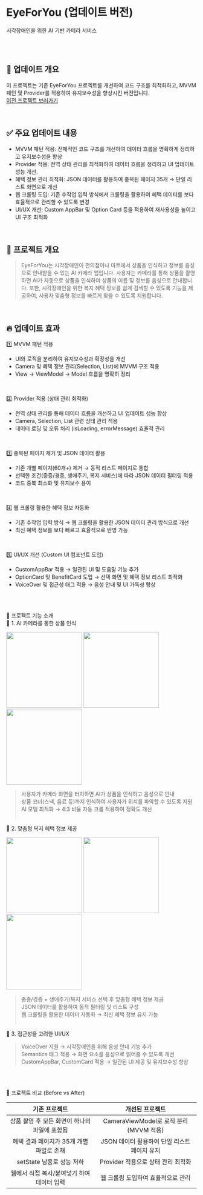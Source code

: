 # EyeForYou (업데이트 버전)
시각장애인을 위한 AI 기반 카메라 서비스

<br><br>

## 🔗 업데이트 개요

이 프로젝트는 기존 EyeForYou 프로젝트를 개선하여 코드 구조를 최적화하고, MVVM 패턴 및 Provider를 적용하여 유지보수성을 향상시킨 버전입니다.<br>
[이전 프로젝트 보러가기](https://github.com/lyuhw1023/EyeForYouapp_FrontEnd)

<br>

## ✅ 주요 업데이트 내용

- MVVM 패턴 적용: 전체적인 코드 구조를 개선하여 데이터 흐름을 명확하게 정리하고 유지보수성을 향상
- Provider 적용: 전역 상태 관리를 최적화하여 데이터 흐름을 정리하고 UI 업데이트 성능 개선.
- 혜택 정보 관리 최적화: JSON 데이터를 활용하여 중복된 페이지 35개 → 단일 리스트 화면으로 개선
- 웹 크롤링 도입: 기존 수작업 입력 방식에서 크롤링을 활용하여 혜택 데이터를 보다 효율적으로 관리할 수 있도록 변경
- UI/UX 개선: Custom AppBar 및 Option Card 등을 적용하여 재사용성을 높이고 UI 구조 최적화

<br>

## 🚀 프로젝트 개요
> EyeForYou는 시각장애인이 편의점이나 마트에서 상품을 인식하고 정보를 음성으로 안내받을 수 있는 AI 카메라 앱입니다. 사용자는 카메라를 통해 상품을 촬영하면 AI가 자동으로 상품을 인식하여 상품의 이름 및 정보를 음성으로 안내합니다.
> 또한, 시각장애인을 위한 복지 혜택 정보를 쉽게 검색할 수 있도록 기능을 제공하여, 사용자 맞춤형 정보를 빠르게 찾을 수 있도록 지원합니다.

<br>

## 🔥 업데이트 효과

1️⃣ MVVM 패턴 적용

- UI와 로직을 분리하여 유지보수성과 확장성을 개선
- Camera 및 혜택 정보 관리(Selection, List)에 MVVM 구조 적용
- View → ViewModel → Model 흐름을 명확히 정리

<br>

2️⃣ Provider 적용 (상태 관리 최적화)

- 전역 상태 관리를 통해 데이터 흐름을 개선하고 UI 업데이트 성능 향상
- Camera, Selection, List 관련 상태 관리 적용
- 데이터 로딩 및 오류 처리 (isLoading, errorMessage) 효율적 관리

<br>

3️⃣ 중복된 페이지 제거 및 JSON 데이터 활용

- 기존 개별 페이지(60개+) 제거 → 동적 리스트 페이지로 통합
- 선택한 조건(중증/경증, 생애주기, 복지 서비스)에 따라 JSON 데이터 필터링 적용
- 코드 중복 최소화 및 유지보수 용이

<br>

4️⃣ 웹 크롤링 활용한 혜택 정보 자동화

- 기존 수작업 입력 방식 → 웹 크롤링을 활용한 JSON 데이터 관리 방식으로 개선
- 최신 혜택 정보를 보다 빠르고 효율적으로 반영 가능

<br>

5️⃣ UI/UX 개선 (Custom UI 컴포넌트 도입)
- CustomAppBar 적용 → 일관된 UI 및 도움말 기능 추가
- OptionCard 및 BenefitCard 도입 → 선택 화면 및 혜택 정보 리스트 최적화
- VoiceOver 및 접근성 태그 적용 → 음성 안내 및 UI 가독성 향상

<br><br>

📌 프로젝트 기능 소개<br>
🎯 1. AI 카메라를 통한 상품 인식

<img src="https://github.com/user-attachments/assets/42c357e2-c479-42c6-8e40-435d800936c8" width="200px"/>
<img src="https://github.com/user-attachments/assets/fed7870e-06d9-432f-8990-d325d307fbf5" width="200px"/>
<img src="https://github.com/user-attachments/assets/ed97d057-ef8c-4284-b062-6b15c3aba568" width="200px"/>

> 사용자가 카메라 화면을 터치하면 AI가 상품을 인식하고 음성으로 안내<br>
> 상품 코너(스낵, 음료 등)까지 인식하여 사용자가 위치를 파악할 수 있도록 지원<br>
> AI 모델 최적화 → 4:3 비율 자동 크롭 적용하여 정확도 개선<br><br>

🎯 2. 맞춤형 복지 혜택 정보 제공

<img src="https://github.com/user-attachments/assets/69b0da59-a784-46f2-88ed-01e7f64d7ef2" width="200px"/>
<img src="https://github.com/user-attachments/assets/82725957-d782-4953-985a-c0cffbe27a37" width="200px"/>
<img src="https://github.com/user-attachments/assets/cc4961fc-0f5d-403f-8245-276f65023ebc" width="200px"/>

> 중증/경증 + 생애주기/복지 서비스 선택 후 맞춤형 혜택 정보 제공<br>
> JSON 데이터를 활용하여 동적 필터링 및 리스트 구성<br>
> 웹 크롤링을 활용한 데이터 자동화 → 최신 혜택 정보 유지 가능<br><br>

🎯 3. 접근성을 고려한 UI/UX
> VoiceOver 지원 → 시각장애인을 위해 음성 안내 기능 추가<br>
> Semantics 태그 적용 → 화면 요소를 음성으로 읽어줄 수 있도록 개선<br>
> CustomAppBar, CustomCard 적용 → 일관된 UI 제공 및 유지보수성 향상

<br><br>

📌 프로젝트 비교 (Before vs After)

|기존 프로젝트|개선된 프로젝트|
|:---:|:---:|
|상품 촬영 후 모든 화면이 하나의 파일에 포함됨|CameraViewModel로 로직 분리(MVVM 적용)|
|혜택 결과 페이지가 35개 개별 파일로 존재|JSON 데이터 활용하여 단일 리스트 페이지 유지|
|setState 남용로 성능 저하|Provider 적용으로 상태 관리 최적화
|웹에서 직접 복사/붙여넣기 하여 데이터 입력|웹 크롤링 도입하여 효율적으로 관리||


